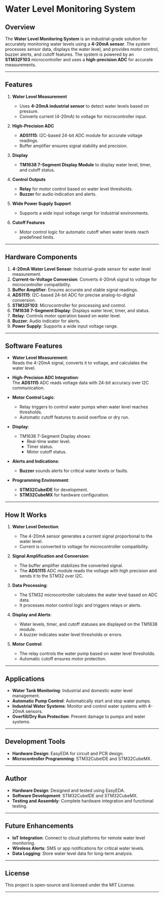 # Water Level Monitoring System

## Overview
The **Water Level Monitoring System** is an industrial-grade solution for accurately monitoring water levels using a **4-20mA sensor**. The system processes sensor data, displays the water level, and provides motor control, buzzer alerts, and cutoff features. The system is powered by an **STM32F103** microcontroller and uses a **high-precision ADC** for accurate measurements.

---

## Features

1. **Water Level Measurement**  
   - Uses **4-20mA industrial sensor** to detect water levels based on pressure.  
   - Converts current (4-20mA) to voltage for microcontroller input.

2. **High-Precision ADC**  
   - **ADS1115**: I2C-based 24-bit ADC module for accurate voltage readings.  
   - Buffer amplifier ensures signal stability and precision.

3. **Display**  
   - **TM1638 7-Segment Display Module** to display water level, timer, and cutoff status.

4. **Control Outputs**  
   - **Relay** for motor control based on water level thresholds.  
   - **Buzzer** for audio indication and alerts.

5. **Wide Power Supply Support**  
   - Supports a wide input voltage range for industrial environments.

6. **Cutoff Features**  
   - Motor control logic for automatic cutoff when water levels reach predefined limits.  

---

## Hardware Components

1. **4-20mA Water Level Sensor**: Industrial-grade sensor for water level measurement.  
2. **Current-to-Voltage Conversion**: Converts 4-20mA signal to voltage for microcontroller compatibility.  
3. **Buffer Amplifier**: Ensures accurate and stable signal readings.  
4. **ADS1115**: I2C-based 24-bit ADC for precise analog-to-digital conversion.  
5. **STM32F103**: Microcontroller for processing and control.  
6. **TM1638 7-Segment Display**: Displays water level, timer, and status.  
7. **Relay**: Controls motor operation based on water level.  
8. **Buzzer**: Audio indicator for alerts.  
9. **Power Supply**: Supports a wide input voltage range.

---

## Software Features

- **Water Level Measurement**:  
   Reads the 4-20mA signal, converts it to voltage, and calculates the water level.

- **High-Precision ADC Integration**:  
   The **ADS1115** ADC reads voltage data with 24-bit accuracy over I2C communication.

- **Motor Control Logic**:  
   - Relay triggers to control water pumps when water level reaches thresholds.  
   - Automatic cutoff features to avoid overflow or dry run.

- **Display**:  
   - TM1638 7-Segment Display shows:  
      - Real-time water level.  
      - Timer status.  
      - Motor cutoff status.

- **Alerts and Indications**:  
   - **Buzzer** sounds alerts for critical water levels or faults.  

- **Programming Environment**:  
   - **STM32CubeIDE** for development.  
   - **STM32CubeMX** for hardware configuration.

---

## How It Works

1. **Water Level Detection**:  
   - The 4-20mA sensor generates a current signal proportional to the water level.  
   - Current is converted to voltage for microcontroller compatibility.

2. **Signal Amplification and Conversion**:  
   - The buffer amplifier stabilizes the converted signal.  
   - The **ADS1115** ADC module reads the voltage with high precision and sends it to the STM32 over I2C.

3. **Data Processing**:  
   - The STM32 microcontroller calculates the water level based on ADC data.  
   - It processes motor control logic and triggers relays or alerts.

4. **Display and Alerts**:  
   - Water levels, timer, and cutoff statuses are displayed on the TM1638 module.  
   - A buzzer indicates water level thresholds or errors.

5. **Motor Control**:  
   - The relay controls the water pump based on water level thresholds.  
   - Automatic cutoff ensures motor protection.

---

## Applications

- **Water Tank Monitoring**: Industrial and domestic water level management.  
- **Automatic Pump Control**: Automatically start and stop water pumps.  
- **Industrial Water Systems**: Monitor and control water systems with 4-20mA sensors.  
- **Overfill/Dry Run Protection**: Prevent damage to pumps and water systems.

---

## Development Tools

- **Hardware Design**: EasyEDA for circuit and PCB design.  
- **Microcontroller Programming**: STM32CubeIDE and STM32CubeMX.  

---

## Author

- **Hardware Design**: Designed and tested using EasyEDA.  
- **Software Development**: STM32CubeIDE and STM32CubeMX.  
- **Testing and Assembly**: Complete hardware integration and functional testing.

---

## Future Enhancements

- **IoT Integration**: Connect to cloud platforms for remote water level monitoring.  
- **Wireless Alerts**: SMS or app notifications for critical water levels.  
- **Data Logging**: Store water level data for long-term analysis.  

---

## License

This project is open-source and licensed under the MIT License.

---

